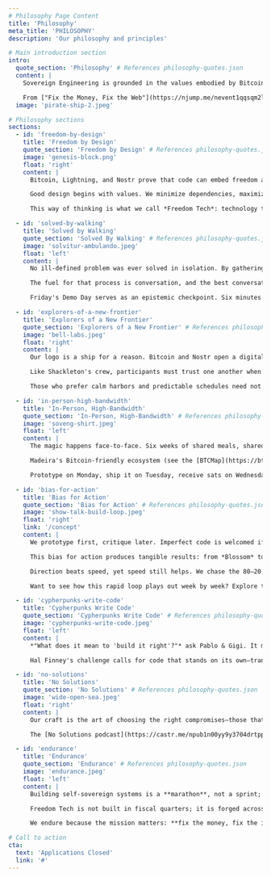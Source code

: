 ```yaml
---
# Philosophy Page Content
title: 'Philosophy'
meta_title: 'PHILOSOPHY'
description: 'Our philosophy and principles'

# Main introduction section
intro:
  quote_section: 'Philosophy' # References philosophy-quotes.json
  content: |
    Sovereign Engineering is grounded in the values embodied by Bitcoin: **self-sovereignty, agency, and censorship-resistance**. We build technology that maximises individual freedom, minimises reliance on trusted third parties, and treats the individual as the ultimate node in every network.

    From ["Fix the Money, Fix the Web"](https://njump.me/nevent1qqsqm2lz4ru6wlydzpulgs8m60ylp4vufwsg55whlqgua6a93vp2y4gpzamhxue69uhhyetvv9ujuer9wfnkjemf9e3k7mgzyphydppzm7m554ecwq4gsgaek2qk32atse2l4t9ks57dpms4mmhfxjc476g) we take the conviction that a sound monetary foundation is a moral imperative, and that Bitcoin's paradigm of extreme ownership demands equally sovereign applications. Likewise, [Nostr](https://nostr-resources.com/) reminds us that protocols, not platforms, will reclaim the vibrant, open experimentation that defined the early web.
  image: 'pirate-ship-2.jpeg'

# Philosophy sections
sections:
  - id: 'freedom-by-design'
    title: 'Freedom by Design'
    quote_section: 'Freedom by Design' # References philosophy-quotes.json
    image: 'genesis-block.png'
    float: 'right'
    content: |
      Bitcoin, Lightning, and Nostr prove that code can embed freedom at the protocol layer: speech, assembly, movement—and of course financial freedom. We strive to reproduce that superpower in every system we touch, so liberty is enforced by mathematics rather than maintained by promises.

      Good design begins with values. We minimize dependencies, maximize verifiability, and keep exit costs asymptotically close to zero. When the design is right, freedom is a property—not a permission.

      This way of thinking is what we call *Freedom Tech*: technology that is rug-pull-resistant by design. When betrayal is impossible, trust becomes optional and collaboration scales.

  - id: 'solved-by-walking'
    title: 'Solved by Walking'
    quote_section: 'Solved By Walking' # References philosophy-quotes.json
    image: 'solvitur-ambulando.jpeg'
    float: 'left'
    content: |
      No ill-defined problem was ever solved in isolation. By gathering bright minds in a high-trust setting we tap into what cognitive scientist [John Vervaeke](https://johnvervaeke.com/series/awakening-from-the-meaning-crisis/) calls *distributed cognition*. Ideas bounce, mutate, and compound until entirely new solution-spaces appear.

      The fuel for that process is conversation, and the best conversations happen while *walking*. Saint Augustine called it *Solvitur ambulando*—"by walking it shall be solved." Madeira's levadas offer kilometers of cognitive runway.

      Friday's Demo Day serves as an epistemic checkpoint. Six minutes to show, two to discuss. Brutal, illuminating, and endlessly inspiring.

  - id: 'explorers-of-a-new-frontier'
    title: 'Explorers of a New Frontier'
    quote_section: 'Explorers of a New Frontier' # References philosophy-quotes.json
    image: 'bell-labs.jpeg'
    float: 'right'
    content: |
      Our logo is a ship for a reason. Bitcoin and Nostr open a digital ocean as uncharted as the Age of Discovery. We welcome builders who yearn for that "wild and open sea," who embrace risk, and who delight in charting new waters.

      Like Shackleton's crew, participants must trust one another when storms hit, and celebrate together when new land appears on the horizon. The sea is vast, and so is the opportunity.

      Those who prefer calm harbors and predictable schedules need not apply. We are optimized for the pirates, the adventurers, and the stubborn optimists who believe the internet can still astonish us.

  - id: 'in-person-high-bandwidth'
    title: 'In-Person, High-Bandwidth'
    quote_section: 'In-Person, High-Bandwidth' # References philosophy-quotes.json
    image: 'soveng-shirt.jpeg'
    float: 'left'
    content: |
      The magic happens face-to-face. Six weeks of shared meals, shared walks, and shared victories forge bonds that bandwidth-limited Zoom calls simply cannot replicate. Trust is built in the queue for poncha, not in a Discord channel.

      Madeira's Bitcoin-friendly ecosystem (see the [BTCMap](https://btcmap.org/community/free-madeira) or visit [FREE Madeira](https://freemadeira.org/)) provides the perfect real-world playground to test ideas minutes after they compile.

      Prototype on Monday, ship it on Tuesday, receive sats on Wednesday, buy coffee on Thursday, iterate by Friday. That feedback loop is only possible when hardware, merchants, and curious peers live within walking distance.

  - id: 'bias-for-action'
    title: 'Bias for Action'
    quote_section: 'Bias for Action' # References philosophy-quotes.json
    image: 'show-talk-build-loop.jpeg'
    float: 'right'
    link: '/concept'
    content: |
      We prototype first, critique later. Imperfect code is welcomed if it advances the conversation. Novelty, experimentation, and rapid iteration trump premature optimization.

      This bias for action produces tangible results: from *Blossom* to *ZapStore*, many [cohort projects](/projects) were conceived on a Monday walk and open-sourced before the next weekend. The world needs working code, not slide decks.

      Direction beats speed, yet speed still helps. We chase the 80–20, knowing that the last 20% can wait until the idea survives first contact with reality.

      Want to see how this rapid loop plays out week by week? Explore the full cadence in our [Concept](/concept) section.

  - id: 'cypherpunks-write-code'
    title: 'Cypherpunks Write Code'
    quote_section: 'Cypherpunks Write Code' # References philosophy-quotes.json
    image: 'cypherpunks-write-code.jpeg'
    float: 'left'
    content: |
      *"What does it mean to 'build it right'?"* ask Pablo & Gigi. It means writing code that the user can verify, fork, and *exit* from; choosing architectures that minimize trust; and favoring primitives that stand the test of decades.

      Hal Finney's challenge calls for code that stands on its own—transparent, user-verifiable, and resilient to adversarial pressure. We prize lean binaries, readable source, and simple dependency graphs so every sailor on this digital ocean can audit the hull before they board.

  - id: 'no-solutions'
    title: 'No Solutions'
    quote_section: 'No Solutions' # References philosophy-quotes.json
    image: 'wide-open-sea.jpeg'
    float: 'right'
    content: |
      Our craft is the art of choosing the right compromises—those that maximize sovereignty, minimize trust, and preserve optionality for generations of builders to come.

      The [No Solutions podcast](https://castr.me/npub1n00yy9y3704drtpph5wszen64w287nquftkcwcjv7gnnkpk2q54s73000n) is our experiment in *Dia-Logos*—capturing the same free-flowing, exploratory conversations that spark during every cohort and pressing record.

  - id: 'endurance'
    title: 'Endurance'
    quote_section: 'Endurance' # References philosophy-quotes.json
    image: 'endurance.jpeg'
    float: 'left'
    content: |
      Building self-sovereign systems is a **marathon**, not a sprint; endurance and steady iteration win the day.

      Freedom Tech is not built in fiscal quarters; it is forged across decades. We favor antifragile tooling, small teams, and battle-tested primitives that will still compile when our grandchildren fork the repo.

      We endure because the mission matters: **fix the money, fix the internet**. Everything else is a footnote.

# Call to action
cta:
  text: 'Applications Closed'
  link: '#'
---
```

